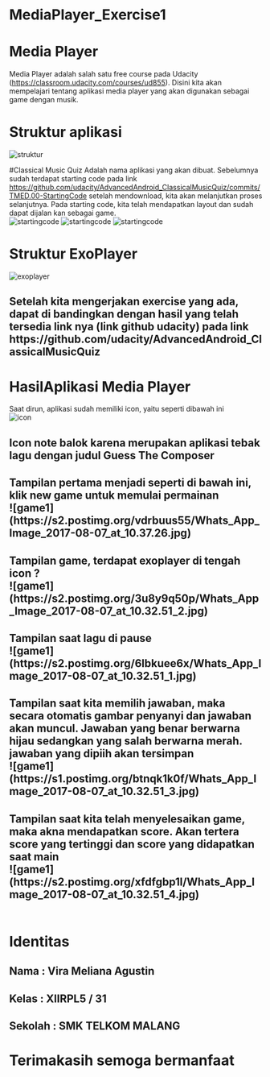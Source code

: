 # MediaPlayer_Exercise1

# Media Player
Media Player adalah salah satu free course pada Udacity (https://classroom.udacity.com/courses/ud855). Disini kita akan mempelajari tentang
aplikasi media player yang akan digunakan sebagai game dengan musik.

# Struktur aplikasi
![struktur](https://s2.postimg.org/aytk95bnt/image.png)

#Classical Music Quiz
Adalah nama aplikasi yang akan dibuat. Sebelumnya sudah terdapat starting code pada link https://github.com/udacity/AdvancedAndroid_ClassicalMusicQuiz/commits/TMED.00-StartingCode
setelah mendownload, kita akan melanjutkan proses selanjutnya. Pada starting code, kita telah mendapatkan layout dan sudah dapat dijalan kan sebagai game. 
<br>![startingcode](https://s2.postimg.org/lru49iw6x/image.png) ![startingcode](https://s2.postimg.org/6l37oh3xl/image.png) ![startingcode](https://s1.postimg.org/4i9tj6akf/image.png)

# Struktur ExoPlayer
![exoplayer](https://s1.postimg.org/uaj8tt7hb/image.png)

<h2> Setelah kita mengerjakan exercise yang ada, dapat di bandingkan dengan hasil yang telah tersedia link nya (link github udacity) pada link https://github.com/udacity/AdvancedAndroid_ClassicalMusicQuiz

# HasilAplikasi Media Player
Saat dirun, aplikasi sudah memiliki icon, yaitu seperti dibawah ini
<br>
![icon](https://s1.postimg.org/lus0z1gxb/Whats_App_Image_2017-08-07_at_10.32.51.jpg) 
<h2>Icon note balok karena merupakan aplikasi tebak lagu dengan judul Guess The Composer
<h2>Tampilan pertama menjadi seperti di bawah ini, klik new game untuk memulai permainan
<br>
![game1](https://s2.postimg.org/vdrbuus55/Whats_App_Image_2017-08-07_at_10.37.26.jpg)
<h2>Tampilan game, terdapat exoplayer di tengah icon ?
<br>
![game1](https://s2.postimg.org/3u8y9q50p/Whats_App_Image_2017-08-07_at_10.32.51_2.jpg)
<h2>Tampilan saat lagu di pause
<br>
![game1](https://s2.postimg.org/6lbkuee6x/Whats_App_Image_2017-08-07_at_10.32.51_1.jpg)
<h2>Tampilan saat kita memilih jawaban, maka secara otomatis gambar penyanyi dan jawaban akan muncul. Jawaban yang benar berwarna hijau sedangkan yang salah berwarna merah. jawaban yang dipiih akan tersimpan
<br>
![game1](https://s1.postimg.org/btnqk1k0f/Whats_App_Image_2017-08-07_at_10.32.51_3.jpg)
<h2>Tampilan saat kita telah menyelesaikan game, maka akna mendapatkan score. Akan tertera score yang tertinggi dan score yang didapatkan saat main
<br>
![game1](https://s2.postimg.org/xfdfgbp1l/Whats_App_Image_2017-08-07_at_10.32.51_4.jpg)
<br>
<br>

# Identitas
<h2>Nama : Vira Meliana Agustin
<h2>Kelas : XIIRPL5 / 31
<h2>Sekolah : SMK TELKOM MALANG

# Terimakasih semoga bermanfaat
